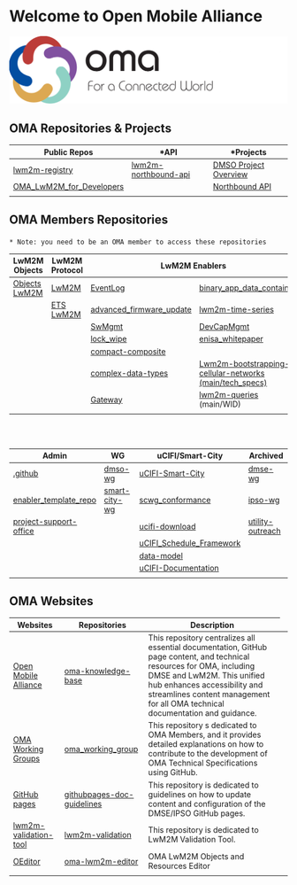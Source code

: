 # Welcome to Open Mobile Alliance

![image](/profile/OMA-new-logo-light.png)


## OMA Repositories & Projects

<table align="center">
<thead>
    <tr>
        <th>Public Repos</th>
        <th>*API</th>
        <th>*Projects</th>
    </tr>
</thead>
<tbody>
    <tr>
        <td><a href="https://github.com/OpenMobileAlliance/lwm2m-registry" target="_blank">lwm2m-registry</a></td>
        <td><a href="https://github.com/OpenMobileAlliance/lwm2m-northbound-api" target="_blank">lwm2m-northbound-api</a></td>
        <td><a href="https://github.com/orgs/OpenMobileAlliance/projects/2/views/4" target="_blank">DMSO Project Overview</a></td>
    </tr>
    <tr>
        <td><a href="https://github.com/OpenMobileAlliance/OMA_LwM2M_for_Developers" target="_blank">OMA_LwM2M_for_Developers</a></td>
        <td><a href="" target="_blank"></a></td>
        <td><a href="https://github.com/orgs/OpenMobileAlliance/projects/5/views/1" target="_blank">Northbound API</a></td>
    </tr>
    <tr>
       <td><a href="" target="_blank"></a></td>
       <td><a href="" target="_blank"></a></td>
       <td><a href="" target="_blank"></a></td>
    </tr>
</tbody>
</table>

## OMA Members Repositories

`* Note: you need to be an OMA member to access these repositories`

<table>
<thead>
    <tr>
        <th>LwM2M Objects</th>
        <th>LwM2M Protocol</th>
        <th colspan="2" style="text-align: center">LwM2M Enablers</th>
    </tr>
</thead>
<tbody>
   <tr>
     <td><a href="https://github.com/OpenMobileAlliance/objects-lwm2m" target="_blank">Objects LwM2M</a></td>
     <td><a href="https://github.com/OpenMobileAlliance/LwM2M" target="_blank">LwM2M</a></td>
     <td><a href="https://github.com/OpenMobileAlliance/EventLog" target="_blank">EventLog</a></td>
    <td><a href="https://github.com/OpenMobileAlliance/binary_app_data_container" target="_blank">binary_app_data_container</a></td>
  </tr>
   <tr>
     <td><a href="" target="_blank"></a></td>
     <td><a href="https://github.com/OpenMobileAlliance/ETS_LwM2M" target="_blank">ETS LwM2M</a></td>
     <td><a href="https://github.com/OpenMobileAlliance/advanced_firmware_update" target="_blank">advanced_firmware_update</a></td>
     <td><a href="https://github.com/OpenMobileAlliance/lwm2m-time-series" target="_blank">lwm2m-time-series</a></td>
   </tr>
   <tr>
     <td><a href="" target="_blank"></a></td>
     <td><a href="" target="_blank"></a></td>
     <td><a href="https://github.com/OpenMobileAlliance/SwMgmt" target="_blank">SwMgmt</a></td>
     <td><a href="https://github.com/OpenMobileAlliance/DevCapMgmt" target="_blank">DevCapMgmt</a></td>
    </tr>
    <tr>
     <td><a href="" target="_blank"></a></td>
     <td><a href="" target="_blank"></a></td>
     <td><a href="https://github.com/OpenMobileAlliance/lock_wipe" target="_blank">lock_wipe</a></td>
     <td><a href="https://github.com/OpenMobileAlliance/enisa_whitepaper" target="_blank">enisa_whitepaper</a></td>
    </tr>
   <tr>
    <td><a href="" target="_blank"></a></td>
    <td><a href="" target="_blank"></a></td>
    <td><a href="https://github.com/OpenMobileAlliance/compact-composite" target="_blank">compact-composite</a></td>
    <td><a href="" target="_blank"></a></td>    
   </tr>
   <tr>
     <td><a href="" target="_blank"></a></td>
     <td><a href="" target="_blank"></a></td>
     <td><a href="https://github.com/OpenMobileAlliance/complex-data-types" target="_blank">complex-data-types</a></td>
     <td><a href="https://github.com/OpenMobileAlliance/lwm2m-bootstrapping-cellular-networks" target="_blank">Lwm2m-bootstrapping-cellular-networks (main/tech_specs)</a></td>
   </tr>
   <tr>
     <td><a href="" target="_blank"></a></td>
     <td><a href="" target="_blank"></a></td>
     <td><a href="https://github.com/OpenMobileAlliance/Gateway" target="_blank">Gateway</a></td>
     <td><a href="https://github.com/OpenMobileAlliance/lwm2m-queries" target="_blank">lwm2m-queries</a> (main/WID)</td>
  </tr>
  <tr>
     <td><a href="" target="_blank"></a></td>
     <td><a href="" target="_blank"></a></td>
     <td><a href="" target="_blank"></a></td>
     <td><a href="" target="_blank"></a></td>
  </tr>
   </tbody>
</table>
<br></br>
<table>
<thead>
    <tr>
        <th>Admin</th>
        <th>WG</th>
        <th>uCIFI/Smart-City</th>
        <th>Archived</th>
    </tr>
</thead>
<tbody>
    <tr>
      <td><a href="https://github.com/OpenMobileAlliance/.github" target="_blank">.github</a></td>
      <td><a href="https://github.com/OpenMobileAlliance/dmso-wg" target="_blank">dmso-wg</a></td>
      <td><a href="https://github.com/OpenMobileAlliance/uCIFI-Smart-City" target="_blank">uCIFI-Smart-City</a></td>
      <td><a href="https://github.com/OpenMobileAlliance/dmse-wg" target="_blank">dmse-wg</a></td>
    </tr>
    <tr>
      <td><a href="https://github.com/OpenMobileAlliance/enabler_template_repo" target="_blank">enabler_template_repo</a></td>
      <td><a href="https://github.com/OpenMobileAlliance/smart-city-wg" target="_blank">smart-city-wg</a></td>
      <td><a href="https://github.com/OpenMobileAlliance/scwg_conformance" target="_blank">scwg_conformance</a></td>
      <td><a href="https://github.com/OpenMobileAlliance/ipso-wg" target="_blank">ipso-wg</a></td>
    </tr>
    <tr>
    <td><a href="https://github.com/OpenMobileAlliance/project-support-office" target="_blank">project-support-office</a></td>
      <td><a href="" target="_blank"></a></td>
      <td><a href="https://github.com/OpenMobileAlliance/ucifi-download" target="_blank">ucifi-download</a></td>
      <td><a href="https://github.com/OpenMobileAlliance/utility-outreach" target="_blank">utility-outreach</a></td>
    </tr>
    <tr>
      <td><a href="" target="_blank"></a></td>
      <td><a href="" target="_blank"></a></td>
      <td><a href="https://github.com/OpenMobileAlliance/uCIFI_Schedule_Framework" target="_blank">uCIFI_Schedule_Framework</a></td>
      <td><a href="" target="_blank"></a></td>
    </tr>
    <tr>
      <td><a href="" target="_blank"></a></td>
      <td><a href="" target="_blank"></a></td>
      <td><a href="https://github.com/OpenMobileAlliance/data-model" target="_blank">data-model</a></td>
      <td><a href="" target="_blank"></a></td>
    </tr>
    <tr>
     <td><a href="" target="_blank"></a></td>
     <td><a href="" target="_blank"></a></td>
      <td><a href="https://github.com/OpenMobileAlliance/uCIFI-Documentation" target="_blank">uCIFI-Documentation</a></td>
     <td><a href="" target="_blank"></a></td>
   </tr>
    <tr>
      <td><a href="" target="_blank"></a></td>
      <td><a href="" target="_blank"></a></td>
      <td><a href="" target="_blank"></a></td>
      <td><a href="" target="_blank"></a></td>
    </tr>
  </tbody>
</table>


## OMA Websites

<table>
<thead>
    <tr>
        <th>Websites</th>
        <th>Repositories</th>
        <th>Description</th>
    </tr>
</thead>
<tbody>
    <tr>
        <td><a href="https://www.openmobilealliance.org/" target="_blank">Open Mobile Alliance</a></td>
        <td><a href="https://github.com/OpenMobileAlliance/oma-knowledge-base" target="_blank">oma-knowledge-base</a></td>
        <td>This repository centralizes all essential documentation, GitHub page content, and technical resources for OMA, including DMSE and LwM2M. This unified hub enhances accessibility and streamlines content management for all OMA technical documentation and guidance.</a></td>
    </tr>
    <tr>
        <td><a href="https://openmobilealliance.github.io/oma_working_groups/" target="_blank">OMA Working Groups</a></td>
        <td><a href="https://github.com/OpenMobileAlliance/oma_working_groups" target="_blank">oma_working_group</a></td>
        <td>This repository s dedicated to OMA Members, and it provides detailed explanations on how to contribute to the development of OMA Technical Specifications using GitHub.</a></td>
    </tr>
    <tr>
        <td><a href="https://openmobilealliance.github.io/githubpages-doc-guidelines/" target="_blank">GitHub pages</a></td>
        <td><a href="https://github.com/OpenMobileAlliance/githubpages-doc-guidelines" target="_blank">githubpages-doc-guidelines</a></td>
        <td>This repository is dedicated to guidelines on how to update content and configuration of the DMSE/IPSO GitHub pages.</td>
    </tr>
    <tr>
        <td><a href="https://openmobilealliance.github.io/lwm2m-validation/" target="_blank">lwm2m-validation-tool</a></td>
        <td><a href="https://github.com/OpenMobileAlliance/lwm2m-validation" target="_blank">lwm2m-validation</a></td>
        <td>This repository is dedicated to LwM2M Validation Tool.</td>
    </tr>
     <tr>
        <td><a href="http://devtoolkit.openmobilealliance.org/OEditor/Default" target="_blank">OEditor</a></td>
        <td><a href="https://github.com/OpenMobileAlliance/OMA_LWM2M_Editor" target="_blank">oma-lwm2m-editor</a></td>
        <td>OMA LwM2M Objects and Resources Editor</td>
     </tr>
     <tr>
     <td><a href="" target="_blank"></a></td>
     <td><a href="" target="_blank"></a></td>
     <td><a href="" target="_blank"></a></td>
     <td><a href="" target="_blank"></a></td>
   </tr>
</tbody>
</table>
